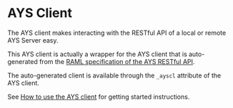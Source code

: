 # AYS Client

The AYS client makes interacting with the RESTful API of a local or remote AYS Server easy.

This AYS client is actually a wrapper for the AYS client that is auto-generated from the [RAML specification of the AYS RESTful API](https://github.com/Jumpscale/ays9/blob/master/JumpScale9AYS/ays/server/apidocs/api.raml).

The auto-generated client is available through the `_ayscl` attribute of the AYS client. 

See [How to use the AYS client](/docs/how_to_use_AYS_client.md) for getting started instructions.